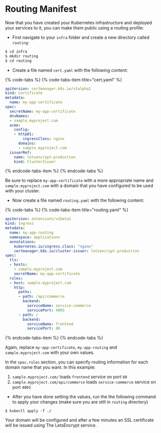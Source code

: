 # Routing Manifest

Now that you have created your Kubernetes infrastructure and deployed your services to it, you can make them public using a routing profile:

* First navigate to your `infra` folder and create a new directory called `routing`:

```bash
$ cd infra
$ mkdir routing
$ cd routing 
```

* Create a file named `cert.yaml` with the following content:

{% code-tabs %}
{% code-tabs-item title="cert.yaml" %}
```yaml
apiVersion: certmanager.k8s.io/v1alpha1
kind: Certificate
metadata:
  name: my-app-certificate
spec:
  secretName: my-app-certificate
  dnsNames:
  - sample.myproject.com
  acme:
    config:
    - http01:
        ingressClass: nginx
      domains:
      - sample.myproject.com
  issuerRef:
    name: letsencrypt-production
    kind: ClusterIssuer

```
{% endcode-tabs-item %}
{% endcode-tabs %}

Be sure to replace `my-app-certificate` with a more appropriate name and `sample.myproject.com` with a domain that you have configured to be used with your cluster.

* Now create a file named `routing.yaml` with the following content:

{% code-tabs %}
{% code-tabs-item title="routing.yaml" %}
```yaml
apiVersion: extensions/v1beta1
kind: Ingress
metadata:
  name: my-app-routing
  namespace: applications
  annotations:
    kubernetes.io/ingress.class: "nginx"
    certmanager.k8s.io/cluster-issuer: letsencrypt-production
spec:
  tls:
  - hosts:
    - sample.myproject.com
    secretName: my-app-certificate
  rules:
  - host: sample.myproject.com
    http:
      paths:
      - path: /api/commerce
        backend:
          serviceName: service-commerce
          servicePort: 4003
      - path: /
        backend:
          serviceName: frontend
          servicePort: 80

```
{% endcode-tabs-item %}
{% endcode-tabs %}

Again, replace `my-app-certificate`, `my-app-routing` and `sample.myproject.com` with your own values.

In the `spec.rules` section, you can specify routing information for each domain name that you want. In this example:

1. `sample.myproject.com/` loads `frontend` service on port `80`
2. `sample.myproject.com/api/commerce` loads `service-commerce` service on port `4003` 

* After you have done setting the values, run the the following command to apply your changes \(make sure you are still in `routing` directory\)

```text
$ kubectl apply -f ./
```

Your domain will be configured and after a few minutes an SSL certificate will be issued using The LetsEncrypt service.



